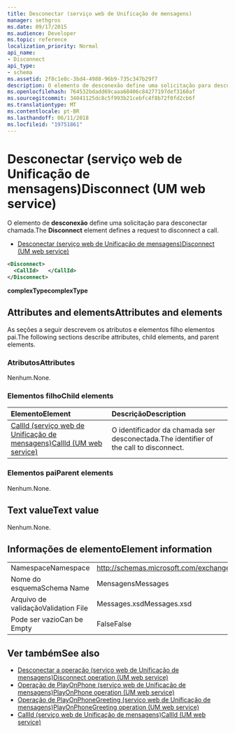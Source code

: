 ```yaml
---
title: Desconectar (serviço web de Unificação de mensagens)
manager: sethgros
ms.date: 09/17/2015
ms.audience: Developer
ms.topic: reference
localization_priority: Normal
api_name:
- Disconnect
api_type:
- schema
ms.assetid: 2f8c1e8c-3bd4-4988-96b9-735c347b29f7
description: O elemento de desconexão define uma solicitação para desconectar chamada.
ms.openlocfilehash: 764532bdadd69caaa68406c84277197def3160af
ms.sourcegitcommit: 34041125dc8c5f993b21cebfc4f8b72f0fd2cb6f
ms.translationtype: MT
ms.contentlocale: pt-BR
ms.lasthandoff: 06/11/2018
ms.locfileid: "19751861"
---
```

# <a name="disconnect-um-web-service"></a><span data-ttu-id="33e5f-103">Desconectar (serviço web de Unificação de mensagens)</span><span class="sxs-lookup"><span data-stu-id="33e5f-103">Disconnect (UM web service)</span></span>

<span data-ttu-id="33e5f-104">O elemento de **desconexão** define uma solicitação para desconectar chamada.</span><span class="sxs-lookup"><span data-stu-id="33e5f-104">The **Disconnect** element defines a request to disconnect a call.</span></span> 
  
- [<span data-ttu-id="33e5f-105">Desconectar (serviço web de Unificação de mensagens)</span><span class="sxs-lookup"><span data-stu-id="33e5f-105">Disconnect (UM web service)</span></span>](disconnect-um-web-service.md)
  
```xml
<Disconnect>
  <CallId>   </CallId>
</Disconnect>
```

 <span data-ttu-id="33e5f-106">**complexType**</span><span class="sxs-lookup"><span data-stu-id="33e5f-106">**complexType**</span></span>
## <a name="attributes-and-elements"></a><span data-ttu-id="33e5f-107">Attributes and elements</span><span class="sxs-lookup"><span data-stu-id="33e5f-107">Attributes and elements</span></span>

<span data-ttu-id="33e5f-108">As seções a seguir descrevem os atributos e elementos filho elementos pai.</span><span class="sxs-lookup"><span data-stu-id="33e5f-108">The following sections describe attributes, child elements, and parent elements.</span></span>
  
### <a name="attributes"></a><span data-ttu-id="33e5f-109">Atributos</span><span class="sxs-lookup"><span data-stu-id="33e5f-109">Attributes</span></span>

<span data-ttu-id="33e5f-110">Nenhum.</span><span class="sxs-lookup"><span data-stu-id="33e5f-110">None.</span></span>
  
### <a name="child-elements"></a><span data-ttu-id="33e5f-111">Elementos filho</span><span class="sxs-lookup"><span data-stu-id="33e5f-111">Child elements</span></span>

|<span data-ttu-id="33e5f-112">**Elemento**</span><span class="sxs-lookup"><span data-stu-id="33e5f-112">**Element**</span></span>|<span data-ttu-id="33e5f-113">**Descrição**</span><span class="sxs-lookup"><span data-stu-id="33e5f-113">**Description**</span></span>|
|:-----|:-----|
|[<span data-ttu-id="33e5f-114">CallId (serviço web de Unificação de mensagens)</span><span class="sxs-lookup"><span data-stu-id="33e5f-114">CallId (UM web service)</span></span>](callid-um-web-service.md) <br/> |<span data-ttu-id="33e5f-115">O identificador da chamada ser desconectada.</span><span class="sxs-lookup"><span data-stu-id="33e5f-115">The identifier of the call to disconnect.</span></span>  <br/> |
   
### <a name="parent-elements"></a><span data-ttu-id="33e5f-116">Elementos pai</span><span class="sxs-lookup"><span data-stu-id="33e5f-116">Parent elements</span></span>

<span data-ttu-id="33e5f-117">Nenhum.</span><span class="sxs-lookup"><span data-stu-id="33e5f-117">None.</span></span>
  
## <a name="text-value"></a><span data-ttu-id="33e5f-118">Text value</span><span class="sxs-lookup"><span data-stu-id="33e5f-118">Text value</span></span>

<span data-ttu-id="33e5f-119">Nenhum.</span><span class="sxs-lookup"><span data-stu-id="33e5f-119">None.</span></span>
  
## <a name="element-information"></a><span data-ttu-id="33e5f-120">Informações de elemento</span><span class="sxs-lookup"><span data-stu-id="33e5f-120">Element information</span></span>

|||
|:-----|:-----|
|<span data-ttu-id="33e5f-121">Namespace</span><span class="sxs-lookup"><span data-stu-id="33e5f-121">Namespace</span></span>  <br/> |http://schemas.microsoft.com/exchange/services/2006/messages  <br/> |
|<span data-ttu-id="33e5f-122">Nome do esquema</span><span class="sxs-lookup"><span data-stu-id="33e5f-122">Schema Name</span></span>  <br/> |<span data-ttu-id="33e5f-123">Mensagens</span><span class="sxs-lookup"><span data-stu-id="33e5f-123">Messages</span></span>  <br/> |
|<span data-ttu-id="33e5f-124">Arquivo de validação</span><span class="sxs-lookup"><span data-stu-id="33e5f-124">Validation File</span></span>  <br/> |<span data-ttu-id="33e5f-125">Messages.xsd</span><span class="sxs-lookup"><span data-stu-id="33e5f-125">Messages.xsd</span></span>  <br/> |
|<span data-ttu-id="33e5f-126">Pode ser vazio</span><span class="sxs-lookup"><span data-stu-id="33e5f-126">Can be Empty</span></span>  <br/> |<span data-ttu-id="33e5f-127">False</span><span class="sxs-lookup"><span data-stu-id="33e5f-127">False</span></span>  <br/> |
   
## <a name="see-also"></a><span data-ttu-id="33e5f-128">Ver também</span><span class="sxs-lookup"><span data-stu-id="33e5f-128">See also</span></span>

- [<span data-ttu-id="33e5f-129">Desconectar a operação (serviço web de Unificação de mensagens)</span><span class="sxs-lookup"><span data-stu-id="33e5f-129">Disconnect operation (UM web service)</span></span>](disconnect-operation-um-web-service.md)  
- [<span data-ttu-id="33e5f-130">Operação de PlayOnPhone (serviço web de Unificação de mensagens)</span><span class="sxs-lookup"><span data-stu-id="33e5f-130">PlayOnPhone operation (UM web service)</span></span>](playonphone-operation-um-web-service.md) 
- [<span data-ttu-id="33e5f-131">Operação de PlayOnPhoneGreeting (serviço web de Unificação de mensagens)</span><span class="sxs-lookup"><span data-stu-id="33e5f-131">PlayOnPhoneGreeting operation (UM web service)</span></span>](playonphonegreeting-operation-um-web-service.md)  
- [<span data-ttu-id="33e5f-132">CallId (serviço web de Unificação de mensagens)</span><span class="sxs-lookup"><span data-stu-id="33e5f-132">CallId (UM web service)</span></span>](callid-um-web-service.md)

